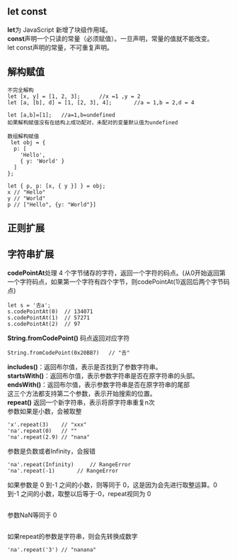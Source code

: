 ## let const   
**let**为 JavaScript 新增了块级作用域。    
**const**声明一个只读的常量（必须赋值）。一旦声明，常量的值就不能改变。    
let const声明的常量，不可重复声明。     

## 解构赋值    
```  
不完全解构       
let [x, y] = [1, 2, 3];      //x =1 ,y = 2    
let [a, [b], d] = [1, [2, 3], 4];       //a = 1,b = 2,d = 4    
```

```    
let [a,b]=[1];   //a=1,b=undefined     
如果解构赋值没有在结构上成功配对，未配对的变量默认值为undefined 
```

``` 
数组解构赋值
 let obj = {
  p: [
    'Hello',
    { y: 'World' }
  ]
};

let { p, p: [x, { y }] } = obj;
x // "Hello"
y // "World"
p // ["Hello", {y: "World"}]
```

## 正则扩展

## 字符串扩展   
**codePointAt**处理 4 个字节储存的字符，返回一个字符的码点。(从0开始返回第一个字符码点，如果第一个字符有四个字节，则codePointAt(1)返回后两个字节码点) 
```
let s = '𠮷a';
s.codePointAt(0)  // 134071    
s.codePointAt(1)  // 57271   
s.codePointAt(2)  // 97   
```
**String.fromCodePoint()** 码点返回对应字符    
```
String.fromCodePoint(0x20BB7)   // "𠮷"    
```
**includes()**：返回布尔值，表示是否找到了参数字符串。   
**startsWith()**：返回布尔值，表示参数字符串是否在原字符串的头部。   
**endsWith()**：返回布尔值，表示参数字符串是否在原字符串的尾部   
这三个方法都支持第二个参数，表示开始搜索的位置。        
**repeat()** 返回一个新字符串，表示将原字符串重复n次     
参数如果是小数，会被取整     
```
'x'.repeat(3)    // "xxx"
'na'.repeat(0)   // ""
'na'.repeat(2.9) // "nana"
```
参数是负数或者Infinity，会报错    
```
'na'.repeat(Infinity)     // RangeError
'na'.repeat(-1)       // RangeError
```
如果参数是 0 到-1 之间的小数，则等同于 0，这是因为会先进行取整运算。0 到-1 之间的小数，取整以后等于-0，repeat视同为 0     
```'na'.repeat(-0.9) // "" 
```
参数NaN等同于 0      
```'na'.repeat(NaN) // ""
```
如果repeat的参数是字符串，则会先转换成数字   
```'na'.repeat('na') // ""
'na'.repeat('3') // "nanana"
```
